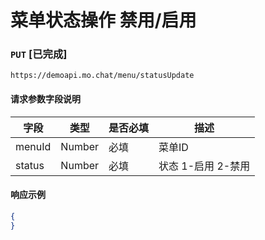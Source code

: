 # 菜单状态操作 禁用/启用
### `PUT`  [已完成]
```
https://demoapi.mo.chat/menu/statusUpdate
```

#### 请求参数字段说明

| 字段  | 类型 | 是否必填 | 描述|
| ------------- | ------------- | ------------------ | ------------------ |
| menuId  | Number  | 必填 | 菜单ID |
| status  | Number  | 必填 | 状态  1-启用 2-禁用 |


#### 响应示例

```json
{
}
```